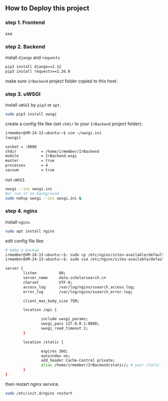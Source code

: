 ## How to Deploy this project

### step 1. Frontend

xxx

### step 2. Backend

install `django` and `requests`
```bash
pip3 install django==2.12
pip3 install requests==2.26.0
```
make sure `IrBackend` project folder copied to this host.

### step 3. uWSGI

install `uWSGI` by `pip3` or `apt`.
```bash
sudo pip3 install uwsgi
```

create a config file like (set `chdir` to your `IrBackend` project folder):
```bash
irmember@VM-24-13-ubuntu:~$ vim ~/uwsgi.ini 
[uwsgi]

socket = :8888
chdir           = /home/irmember/IrBackend
module          = IrBackend.wsgi
master          = true
processes       = 4
vacuum          = true
```

run `uWSGI`.
```bash
uwsgi --ini uwsgi.ini
#or run it on background
sudo nohup uwsgi --ini uwsgi.ini &
```

### step 4. nginx

install `nginx`.
```bash
sudo apt install nginx
```

edit config file like:
```bash
# make a backup
irmember@VM-24-13-ubuntu:~$: sudo cp /etc/nginx/sites-available/default /etc/nginx/sites-available/default.bak
irmember@VM-24-13-ubuntu:~$: sudo vim /etc/nginx/sites-available/default

server {
        listen          80; 
        server_name     data.scholarsearch.cn 
        charset         UTF-8;
        access_log      /var/log/nginx/ssearch_access.log;
        error_log       /var/log/nginx/ssearch_error.log;

        client_max_body_size 75M;

        location /api { 

                include uwsgi_params;
                uwsgi_pass 127.0.0.1:8888;
                uwsgi_read_timeout 2;
        }   

        location /static {

                expires 30d;
                autoindex on; 
                add_header Cache-Control private;
                alias /home/irmember/IrBackend/static/; # your static file folder
        }   
}
```

then restart nginx service.
```bash
sudo /etc/init.d/nginx restart
```